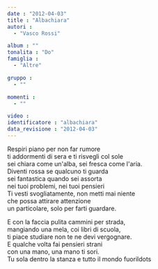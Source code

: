 ```yaml
---
date : "2012-04-03"
title : "Albachiara"
autori : 
  - "Vasco Rossi"

album : ""
tonalita : "Do"
famiglia : 
  - "Altre"

gruppo : 
  - ""

momenti : 
  - ""

video : 
identificatore : "albachiara"
data_revisione : "2012-04-03"
---
```

  
  
Respiri piano per non far rumore  
ti addormenti di sera e ti risvegli col sole  
sei chiara come un'alba, sei fresca come l'aria.  
Diventi rossa se qualcuno ti guarda  
sei fantastica quando sei assorta  
nei tuoi problemi,  nei tuoi pensieri  
Ti vesti svogliatamente, non metti mai niente  
che possa attirare attenzione   
un particolare,  solo per farti guardare.  
  
  
  
E con la faccia pulita cammini per strada,   
mangiando una mela, coi libri di scuola,   
ti piace studiare non te ne devi vergognare.  
E qualche volta fai pensieri strani   
con una mano, una mano ti sori.   
Tu sola dentro la stanza e tutto il mondo fuorildots  
  
  
  
